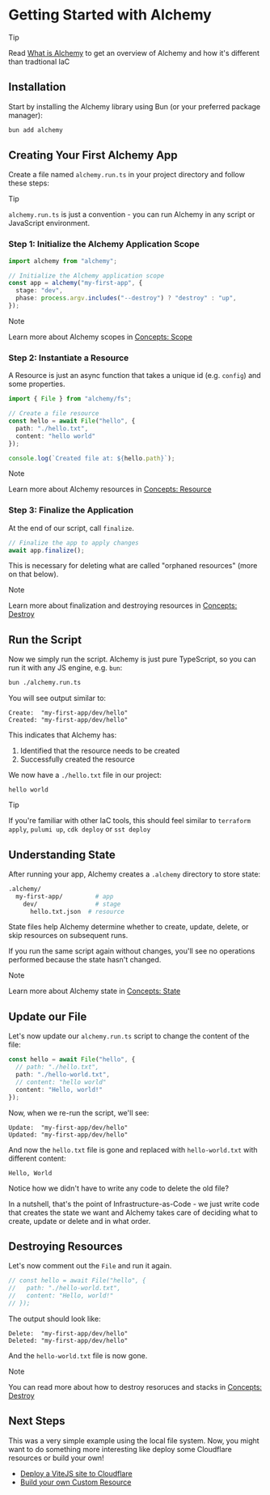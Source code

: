 # Getting Started with Alchemy

> [!TIP]
> Read [What is Alchemy](./what-is-alchemy.md) to get an overview of Alchemy and how it's different than tradtional IaC

## Installation

Start by installing the Alchemy library using Bun (or your preferred package manager):

```bash
bun add alchemy
```

## Creating Your First Alchemy App

Create a file named `alchemy.run.ts` in your project directory and follow these steps:

> [!TIP]
> `alchemy.run.ts` is just a convention - you can run Alchemy in any script or JavaScript environment.

### Step 1: Initialize the Alchemy Application Scope

```typescript
import alchemy from "alchemy";

// Initialize the Alchemy application scope
const app = alchemy("my-first-app", {
  stage: "dev",
  phase: process.argv.includes("--destroy") ? "destroy" : "up",
});
```

> [!NOTE]
> Learn more about Alchemy scopes in [Concepts: Scope](./concepts/scope.md)

### Step 2: Instantiate a Resource

A Resource is just an async function that takes a unique id (e.g. `config`) and some properties.

```typescript
import { File } from "alchemy/fs";

// Create a file resource
const hello = await File("hello", {
  path: "./hello.txt",
  content: "hello world"
});

console.log(`Created file at: ${hello.path}`);
```

> [!NOTE]
> Learn more about Alchemy resources in [Concepts: Resource](./concepts/resource.md)

### Step 3: Finalize the Application

At the end of our script, call `finalize`.

```typescript
// Finalize the app to apply changes
await app.finalize();
```

This is necessary for deleting what are called "orphaned resources" (more on that below).

> [!NOTE]
> Learn more about finalization and destroying resources in [Concepts: Destroy](./concepts/destroy.md)

## Run the Script

Now we simply run the script. Alchemy is just pure TypeScript, so you can run it with any JS engine, e.g. `bun`:

```bash
bun ./alchemy.run.ts
```

You will see output similar to:

```
Create:  "my-first-app/dev/hello"
Created: "my-first-app/dev/hello"
```

This indicates that Alchemy has:
1. Identified that the resource needs to be created
2. Successfully created the resource

We now have a `./hello.txt` file in our project:
```
hello world
```

> [!TIP]
> If you're familiar with other IaC tools, this should feel similar to `terraform apply`, `pulumi up`, `cdk deploy` or `sst deploy`

## Understanding State

After running your app, Alchemy creates a `.alchemy` directory to store state:

```sh
.alchemy/
  my-first-app/         # app
    dev/                # stage
      hello.txt.json  # resource
```

State files help Alchemy determine whether to create, update, delete, or skip resources on subsequent runs.

If you run the same script again without changes, you'll see no operations performed because the state hasn't changed.

> [!NOTE]
> Learn more about Alchemy state in [Concepts: State](./concepts/state.md)

## Update our File

Let's now update our `alchemy.run.ts` script to change the content of the file:

```ts
const hello = await File("hello", {
  // path: "./hello.txt",
  path: "./hello-world.txt",
  // content: "hello world"
  content: "Hello, world!"
});
```

Now, when we re-run the script, we'll see:
```
Update:  "my-first-app/dev/hello"
Updated: "my-first-app/dev/hello"
```

And now the `hello.txt` file is gone and replaced with `hello-world.txt` with different content:
```
Hello, World
```

Notice how we didn't have to write any code to delete the old file?

In a nutshell, that's the point of Infrastructure-as-Code - we just write code that creates the state we want and Alchemy takes care of deciding what to create, update or delete and in what order.

## Destroying Resources

Let's now comment out the `File` and run it again.

```typescript
// const hello = await File("hello", {
//   path: "./hello-world.txt",
//   content: "Hello, world!"
// });
```

The output should look like:

```
Delete:  "my-first-app/dev/hello"
Deleted: "my-first-app/dev/hello"
```

And the `hello-world.txt` file is now gone.

> [!NOTE]
> You can read more about how to destroy resoruces and stacks in [Concepts: Destroy](./concepts/destroy.md)

## Next Steps

This was a very simple example using the local file system. Now, you might want to do something more interesting like deploy some Cloudflare resources or build your own!

- [Deploy a ViteJS site to Cloudflare](./guides/cloudflare/vitejs)
- [Build your own Custom Resource](./guides/custom-resources.md)
